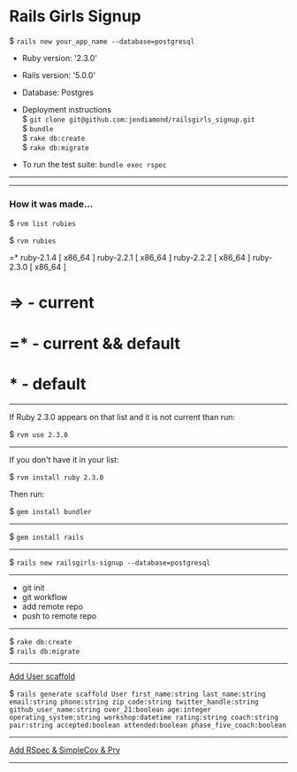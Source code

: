 # Rails Girls Signup

$ `rails new your_app_name --database=postgresql`

* Ruby version: '2.3.0'

* Rails version: '5.0.0'

* Database: Postgres

* Deployment instructions  
$ `git clone git@github.com:jendiamond/railsgirls_signup.git`  
$ `bundle`  
$ `rake db:create`  
$ `rake db:migrate`

* To run the test suite: `bundle exec rspec`

---
---

### How it was made...

$ `rvm list rubies`

$ `rvm rubies`

=* ruby-2.1.4 [ x86_64 ]
   ruby-2.2.1 [ x86_64 ]
   ruby-2.2.2 [ x86_64 ]
   ruby-2.3.0 [ x86_64 ]

# => - current
# =* - current && default
#  * - default

---

If Ruby 2.3.0 appears on that list and it is not current than run:

$ `rvm use 2.3.0`

---

If you don't have it in your list:

$ `rvm install ruby 2.3.0`

Then run:

$ `gem install bundler`

---

$ `gem install rails`

---

$ `rails new railsgirls-signup --database=postgresql`

---

+ git init
+ git workflow
+ add remote repo
+ push to remote repo

---

$ `rake db:create`  
$ `rails db:migrate`

---

[Add User scaffold](https://github.com/jendiamond/railsgirls-signup/issues/1)

$ `rails generate scaffold User first_name:string last_name:string email:string phone:string zip_code:string twitter_handle:string github_user_name:string over_21:boolean age:integer operating_system:string workshop:datetime rating:string coach:string pair:string accepted:boolean attended:boolean phase_five_coach:boolean`

---

[Add RSpec & SimpleCov & Pry](https://github.com/jendiamond/railsgirls-signup/issues/6)

---
